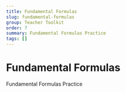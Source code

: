 ```yaml
---
title: Fundamental Formulas
slug: fundamental-formulas
group: Teacher Toolkit
order: 7
summary: Fundamental Formulas Practice
tags: []
---
```

# Fundamental Formulas

Fundamental Formulas Practice

